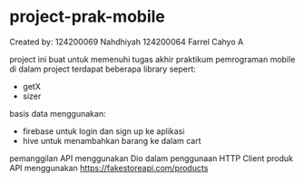 # project-prak-mobile

Created by:
124200069 Nahdhiyah
124200064 Farrel Cahyo A

project ini buat untuk memenuhi tugas akhir praktikum pemrograman mobile
di dalam project terdapat beberapa library sepert:
- getX
- sizer

basis data menggunakan:
- firebase untuk login dan sign up ke aplikasi
- hive untuk menambahkan barang ke dalam cart

pemanggilan API menggunakan Dio dalam penggunaan HTTP Client
produk API menggunakan https://fakestoreapi.com/products
